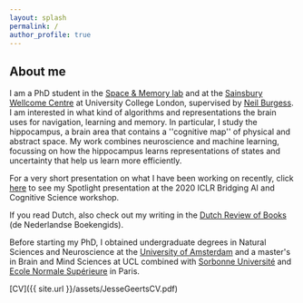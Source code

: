 ```yaml
---
layout: splash
permalink: /
author_profile: true
---
```


## About me
I am a PhD student in the [Space & Memory lab](https://www.ucl.ac.uk/icn/research/research-groups/space-memory) and at the [Sainsbury Wellcome Centre](http://www.ucl.ac.uk/swc) at University College London, supervised by [Neil Burgess](https://www.ucl.ac.uk/icn/people/neil-burgess). I am interested in what kind of algorithms and representations the brain uses for navigation, learning and memory. In particular, I study the hippocampus, a brain area that contains a ''cognitive map'' of physical and abstract space. My work combines neuroscience and machine learning, focussing on how the hippocampus learns representations of states and uncertainty that help us learn more efficiently. 

For a very short presentation on what I have been working on recently, click [here](https://baicsworkshop.github.io/program/baics_31.html) to see my Spotlight presentation at the 2020 ICLR Bridging AI and Cognitive Science workshop. 

If you read Dutch, also check out my writing in the [Dutch Review of Books](https://www.nederlandseboekengids.com/20200611-jesse-geerts/) (de Nederlandse Boekengids). 

Before starting my PhD, I obtained undergraduate degrees in Natural Sciences and Neuroscience at the [University of Amsterdam](http://www.uva.nl/en/home) and a master's in Brain and Mind Sciences at UCL combined with [Sorbonne Université](http://www.sorbonne-universite.fr/) and [Ecole Normale Supérieure](http://www.ens.fr/) in Paris. 

[CV]({{ site.url }}/assets/JesseGeertsCV.pdf)
